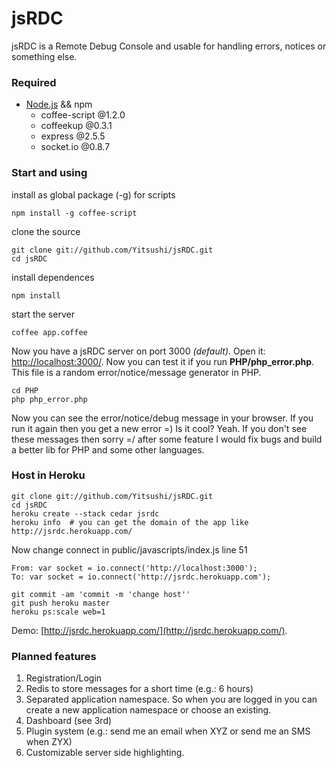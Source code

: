 # jsRDC

jsRDC is a Remote Debug Console and usable for handling errors, notices or something else.

### Required

* [Node.js](http://nodejs.org/) && npm
  * coffee-script @1.2.0
  * coffeekup @0.3.1
  * express @2.5.5
  * socket.io @0.8.7

### Start and using

install as global package (-g) for scripts 

    npm install -g coffee-script

clone the source

    git clone git://github.com/Yitsushi/jsRDC.git
    cd jsRDC

install dependences

    npm install

start the server

    coffee app.coffee
    
Now you have a jsRDC server on port 3000 *(default)*. Open it: [http://localhost:3000/](http://localhost:3000/).
Now you can test it if you run **PHP/php_error.php**.
This file is a random error/notice/message generator in PHP.

    cd PHP
    php php_error.php
    
Now you can see the error/notice/debug message in your browser. If you run it again then you get a new error =) Is it cool? Yeah.
If you don't see these messages then sorry =/
after some feature I would fix bugs and build a better lib for PHP and some other languages.

### Host in Heroku

    git clone git://github.com/Yitsushi/jsRDC.git
    cd jsRDC
    heroku create --stack cedar jsrdc
    heroku info  # you can get the domain of the app like http://jsrdc.herokuapp.com/

Now change connect in public/javascripts/index.js line 51

    From: var socket = io.connect('http://localhost:3000');
    To: var socket = io.connect('http://jsrdc.herokuapp.com');

    git commit -am 'commit -m 'change host''
    git push heroku master
    heroku ps:scale web=1

Demo: [http://jsrdc.herokuapp.com/](http://jsrdc.herokuapp.com/).

### Planned features

1. Registration/Login
2. Redis to store messages for a short time (e.g.: 6 hours)
3. Separated application namespace. So when you are logged in you can create a new application namespace or choose an existing.
4. Dashboard (see 3rd)
5. Plugin system (e.g.: send me an email when XYZ or send me an SMS when ZYX)
6. Customizable server side highlighting.
